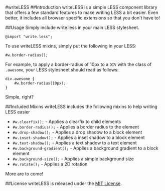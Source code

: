 #writeLESS
##Introduction
writeLESS is a simple LESS component library that offers a few standard features to make writing LESS a bit easier. Even better, it includes all browser specific extensions so that you don't have to!

##Usage
Simply include write.less in your main LESS stylesheet.

	@import "write.less";

To use writeLESS mixins, simply put the following in your LESS:
	
	#w.border-radius();

For example, to apply a border-radius of 10px to a `DIV` with the class of `.awesome`, your LESS stylesheet should read as follows:

	div.awesome {
		#w.border-radius(10px);
	}

Simple, right?

##Included Mixins
writeLESS includes the following mixins to help writing LESS easier

* `#w.clearfix();` - Applies a clearfix to child elements
* `#w.border-radius();` - Applies a border radius to the element
* `#w.drop-shadow();` - Applies a drop shadow to a block element
* `#w.inset-shadow();` - Applies a inset shadow to a block element
* `#w.text-shadow();` - Applies a text shadow to a text element
* `#w.background-gradient();` - Applies a background gradient to a block element
* `#w.background-size();` - Applies a simple background size
* `#w.rotate();` - Applies a 2D rotation

More are to come!

##License
writeLESS is released under the [MIT License](http://opensource.org/licenses/MIT).